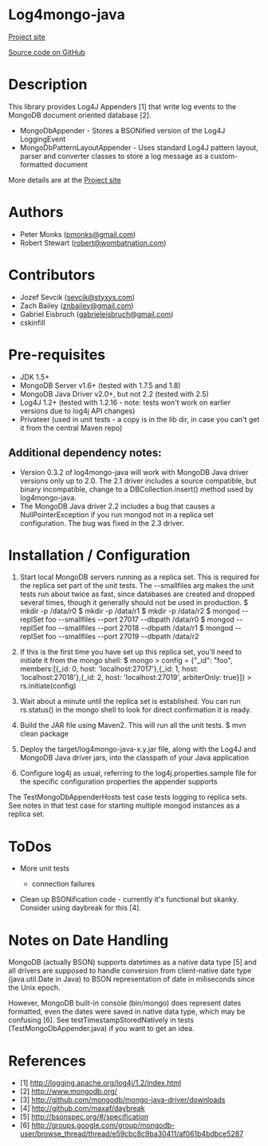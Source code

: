 Log4mongo-java
================
[Project site](http://log4mongo.org/display/PUB/Log4mongo+for+Java)

[Source code on GitHub](http://github.com/log4mongo/log4mongo-java)

# Description
This library provides Log4J Appenders [1] that write log events to the
MongoDB document oriented database [2].

* MongoDbAppender - Stores a BSONified version of the Log4J LoggingEvent
* MongoDbPatternLayoutAppender - Uses standard Log4J pattern layout, parser
    and converter classes to store a log message as a custom-formatted document

More details are at the [Project site](http://log4mongo.org/display/PUB/Log4mongo+for+Java)

# Authors
* Peter Monks (pmonks@gmail.com)
* Robert Stewart (robert@wombatnation.com)

# Contributors
* Jozef Sevcik (sevcik@styxys.com)
* Zach Bailey (znbailey@gmail.com)
* Gabriel Eisbruch (gabrieleisbruch@gmail.com)
* cskinfill

# Pre-requisites
* JDK 1.5+
* MongoDB Server v1.6+ (tested with 1.7.5 and 1.8)
* MongoDB Java Driver v2.0+, but not 2.2 (tested with 2.5)
* Log4J 1.2+ (tested with 1.2.16 - note: tests won't work on earlier versions due to
log4j API changes)
* Privateer (used in unit tests - a copy is in the lib dir, in case you can't get it
from the central Maven repo)

## Additional dependency notes:
* Version 0.3.2 of log4mongo-java will work with MongoDB Java driver versions only up
to 2.0. The 2.1 driver includes a source compatible, but binary incompatible, change to
a DBCollection.insert() method used by log4mongo-java.
* The MongoDB Java driver 2.2 includes a bug that causes a NullPointerException if you run
mongod not in a replica set configuration. The bug was fixed in the 2.3 driver.


# Installation / Configuration
1. Start local MongoDB servers running as a replica set. This is required for the replica set
   part of the unit tests. The --smallfiles arg makes the unit tests run about twice as fast,
   since databases are created and dropped several times, though it generally should not
   be used in production.
			$ mkdir -p /data/r0
			$ mkdir -p /data/r1
			$ mkdir -p /data/r2
			$ mongod --replSet foo --smallfiles --port 27017 --dbpath /data/r0
			$ mongod --replSet foo --smallfiles --port 27018 --dbpath /data/r1
			$ mongod --replSet foo --smallfiles --port 27019 --dbpath /data/r2
			
2. If this is the first time you have set up this replica set, you'll need to initiate it from the mongo shell:
			$ mongo
			> config = {"_id": "foo", members:[{_id: 0, host: 'localhost:27017'},{_id: 1, host: 'localhost:27018'},{_id: 2, host: 'localhost:27019', arbiterOnly: true}]}
			> rs.initiate(config)
		
3. Wait about a minute until the replica set is established. You can run rs.status() in the mongo shell to look for direct confirmation it is ready.

4. Build the JAR file using Maven2. This will run all the unit tests.
       $ mvn clean package

5. Deploy the target/log4mongo-java-x.y.jar file, along with the Log4J and MongoDB
   Java driver jars, into the classpath of your Java application

6. Configure log4j as usual, referring to the log4j.properties.sample file for
   the specific configuration properties the appender supports

The TestMongoDbAppenderHosts test case tests logging to replica sets. See notes in that test case
for starting multiple mongod instances as a replica set.



# ToDos
* More unit tests
  * connection failures
  
* Clean up BSONification code - currently it's functional but skanky.
  Consider using daybreak for this [4].

  
# Notes on Date Handling
MongoDB (actually BSON) supports datetimes as a native data type [5] 
and all drivers are supposed to handle conversion from client-native 
date type (java.util.Date in Java) to BSON representation of date in miliseconds
since the Unix epoch.

However, MongoDB built-in console (bin/mongo) does represent dates formatted,
even the dates were saved in native data type, which may be confusing [6].
See testTimestampStoredNatively in tests (TestMongoDbAppender.java) if you want to get an idea.

# References
* [1] http://logging.apache.org/log4j/1.2/index.html
* [2] http://www.mongodb.org/
* [3] http://github.com/mongodb/mongo-java-driver/downloads
* [4] http://github.com/maxaf/daybreak
* [5] http://bsonspec.org/#/specification
* [6] http://groups.google.com/group/mongodb-user/browse_thread/thread/e59cbc8c9ba30411/af061b4bdbce5287
